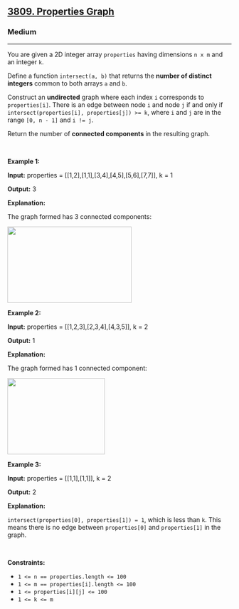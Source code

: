 <h2><a href="https://leetcode.com/problems/properties-graph/">3809. Properties Graph</a></h2><h3>Medium</h3><hr><p>You are given a 2D integer array <code>properties</code> having dimensions <code>n x m</code> and an integer <code>k</code>.</p>

<p>Define a function <code>intersect(a, b)</code> that returns the <strong>number of distinct integers</strong> common to both arrays <code>a</code> and <code>b</code>.</p>

<p>Construct an <strong>undirected</strong> graph where each index <code>i</code> corresponds to <code>properties[i]</code>. There is an edge between node <code>i</code> and node <code>j</code> if and only if <code>intersect(properties[i], properties[j]) &gt;= k</code>, where <code>i</code> and <code>j</code> are in the range <code>[0, n - 1]</code> and <code>i != j</code>.</p>

<p>Return the number of <strong>connected components</strong> in the resulting graph.</p>

<p>&nbsp;</p>
<p><strong class="example">Example 1:</strong></p>

<div class="example-block">
<p><strong>Input:</strong> <span class="example-io">properties = [[1,2],[1,1],[3,4],[4,5],[5,6],[7,7]], k = 1</span></p>

<p><strong>Output:</strong> <span class="example-io">3</span></p>

<p><strong>Explanation:</strong></p>

<p>The graph formed has 3 connected components:</p>

<p><img height="171" src="https://assets.leetcode.com/uploads/2025/02/27/image.png" width="279" /></p>
</div>

<p><strong class="example">Example 2:</strong></p>

<div class="example-block">
<p><strong>Input:</strong> <span class="example-io">properties = [[1,2,3],[2,3,4],[4,3,5]], k = 2</span></p>

<p><strong>Output:</strong> <span class="example-io">1</span></p>

<p><strong>Explanation:</strong></p>

<p>The graph formed has 1 connected component:</p>

<p><img alt="" src="https://assets.leetcode.com/uploads/2025/02/27/screenshot-from-2025-02-27-23-58-34.png" style="width: 219px; height: 171px;" /></p>
</div>

<p><strong class="example">Example 3:</strong></p>

<div class="example-block">
<p><strong>Input:</strong> <span class="example-io">properties = [[1,1],[1,1]], k = 2</span></p>

<p><strong>Output:</strong> <span class="example-io">2</span></p>

<p><strong>Explanation:</strong></p>

<p><code>intersect(properties[0], properties[1]) = 1</code>, which is less than <code>k</code>. This means there is no edge between <code>properties[0]</code> and <code>properties[1]</code> in the graph.</p>
</div>

<p>&nbsp;</p>
<p><strong>Constraints:</strong></p>

<ul>
	<li><code>1 &lt;= n == properties.length &lt;= 100</code></li>
	<li><code>1 &lt;= m == properties[i].length &lt;= 100</code></li>
	<li><code>1 &lt;= properties[i][j] &lt;= 100</code></li>
	<li><code>1 &lt;= k &lt;= m</code></li>
</ul>
